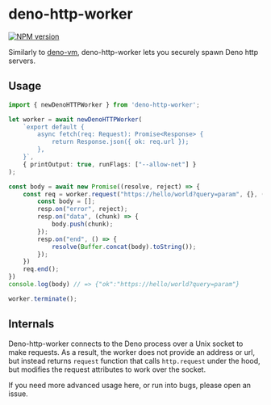 # deno-http-worker

[![NPM version](https://img.shields.io/npm/v/deno-http-worker.svg?style=flat)](https://npmjs.org/package/deno-http-worker)

Similarly to [deno-vm](https://github.com/casual-simulation/node-deno-vm), deno-http-worker lets you securely spawn Deno http servers.

## Usage

```ts
import { newDenoHTTPWorker } from 'deno-http-worker';

let worker = await newDenoHTTPWorker(
    `export default {
        async fetch(req: Request): Promise<Response> {
            return Response.json({ ok: req.url });
        },
    }`,
    { printOutput: true, runFlags: ["--allow-net"] }
);

const body = await new Promise((resolve, reject) => {
    const req = worker.request("https://hello/world?query=param", {}, (resp) => {
        const body = [];
        resp.on("error", reject);
        resp.on("data", (chunk) => {
            body.push(chunk);
        });
        resp.on("end", () => {
            resolve(Buffer.concat(body).toString());
        });
    })
    req.end();
})
console.log(body) // => {"ok":"https://hello/world?query=param"}

worker.terminate();
```

## Internals

Deno-http-worker connects to the Deno process over a Unix socket to make requests.  As a result, the worker does not provide an address or url, but instead returns `request` function that calls `http.request` under the hood, but modifies the request attributes to work over the socket.

If you need more advanced usage here, or run into bugs, please open an issue.
